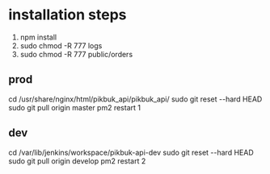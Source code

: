 # installation steps

1. npm install
1. sudo chmod -R 777 logs
1. sudo chmod -R 777 public/orders

## prod

cd /usr/share/nginx/html/pikbuk_api/pikbuk_api/
sudo git reset --hard HEAD
sudo git pull origin master
pm2 restart 1

## dev

cd /var/lib/jenkins/workspace/pikbuk-api-dev
sudo git reset --hard HEAD
sudo git pull origin develop
pm2 restart 2
